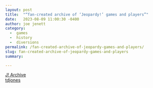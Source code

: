 ```yaml
---
layout: post
title:  "“fan-created archive of ‘Jeopardy!’ games and players”"
date:   2023-08-09 11:00:30 -0400
author: joe jenett
category:
  -  games
  -  history
  -  diversions
permalink: /fan-created-archive-of-jeopardy-games-and-players/
slug: fan-created-archive-of-jeopardy-games-and-players
summary: 

---
```

<a title="J! Archive" href="https://j-archive.com/">J! Archive</a><br><a href="https://pinboard.in/u:tdjones">tdjones</a>

<a style="display:none;" href="https://brid.gy/publish/mastodon"><small>(cross-posted to mastodon)</small></a>
